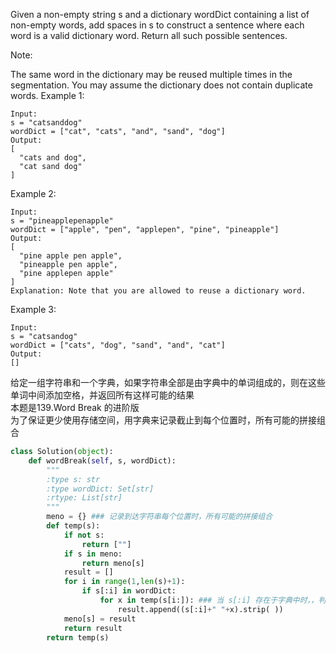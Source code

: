 Given a non-empty string s and a dictionary wordDict containing a list of non-empty words, add spaces in s to construct a sentence where each word is a valid dictionary word. Return all such possible sentences.

Note:

The same word in the dictionary may be reused multiple times in the segmentation.
You may assume the dictionary does not contain duplicate words.
Example 1:
```
Input:
s = "catsanddog"
wordDict = ["cat", "cats", "and", "sand", "dog"]
Output:
[
  "cats and dog",
  "cat sand dog"
]
```
Example 2:
```
Input:
s = "pineapplepenapple"
wordDict = ["apple", "pen", "applepen", "pine", "pineapple"]
Output:
[
  "pine apple pen apple",
  "pineapple pen apple",
  "pine applepen apple"
]
Explanation: Note that you are allowed to reuse a dictionary word.
```
Example 3:
```
Input:
s = "catsandog"
wordDict = ["cats", "dog", "sand", "and", "cat"]
Output:
[]
```
给定一组字符串和一个字典，如果字符串全部是由字典中的单词组成的，则在这些单词中间添加空格，并返回所有这样可能的结果  
本题是139.Word Break 的进阶版  
为了保证更少使用存储空间，用字典来记录截止到每个位置时，所有可能的拼接组合  
```python
class Solution(object):
    def wordBreak(self, s, wordDict):
        """
        :type s: str
        :type wordDict: Set[str]
        :rtype: List[str]
        """
        meno = {} ### 记录到达字符串每个位置时，所有可能的拼接组合
        def temp(s):
            if not s:
                return [""]
            if s in meno:
                return meno[s]
            result = []
            for i in range(1,len(s)+1):
                if s[:i] in wordDict:
                    for x in temp(s[i:]): ### 当 s[:i] 存在于字典中时，，判断 s 余下的部分是否能够被有效分割，如果不能，则不记录
                        result.append((s[:i]+" "+x).strip( ))
            meno[s] = result
            return result
        return temp(s)
```
